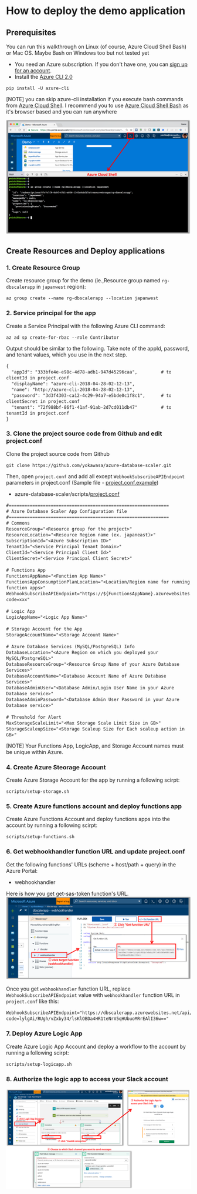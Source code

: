 # How to deploy the demo application

## Prerequisites
You can run this walkthrough on Linux (of course, Azure Cloud Shell Bash) or Mac OS. Maybe Bash on Windows too but not tested yet

- You need an Azure subscription. If you don't have one, you can [sign up for an account](https://azure.microsoft.com/).
- Install the [Azure CLI 2.0](https://docs.microsoft.com/en-us/cli/azure/install-azure-cli?view=azure-cli-latest)
```
pip install -U azure-cli
```
[NOTE] you can skip azure-cli installation if you execute bash commands from [Azure Cloud Shell](https://docs.microsoft.com/en-us/azure/cloud-shell/overview). I recommend you to use [Azure Cloud Shell Bash](https://docs.microsoft.com/en-us/azure/cloud-shell/overview) as it's browser based and you can run anywhere

![](../images/azure-cloud-shell-bash.png)


## Create Resources and Deploy applications

### 1. Create Resource Group
Create resource group for the demo (ie.,Resource group named `rg-dbscalerapp` in `japanwest` region):
```
az group create --name rg-dbscalerapp --location japanwest
```

### 2. Service principal for the app

Create a Service Principal with the following Azure CLI command:
```
az ad sp create-for-rbac --role Contributor
```
Output should be similar to the following. Take note of the appId, password, and tenant values, which you use in the next step.

```
{
  "appId": "333bfe4e-e98c-4d78-adb1-947d45296caa",         # to clientId in project.conf
  "displayName": "azure-cli-2018-04-28-02-12-13",
  "name": "http://azure-cli-2018-04-28-02-12-13",
  "password": "3d3f4303-ca12-4c29-94a7-e5bde0c1f8c1",      # to clientSecret in project.conf
  "tenant": "72f988bf-86f1-41af-91ab-2d7cd011db47"         # to tenantId in project.conf
}
```

### 3. Clone the project source code from Github and edit project.conf

Clone the project source code from Github
```
git clone https://github.com/yokawasa/azure-database-scaler.git
```

Then, open `project.conf` and add all except `WebhookSubscribeAPIEndpoint` parameters in project.conf (Sample file -  [project.conf.example](../scripts/project.conf.example))
- azure-database-scaler/scripts/[project.conf](../scripts/project.conf)
```
#=============================================================
# Azure Database Scaler App Configuration file
#=============================================================
# Commons
ResourceGroup="<Resource group for the project>"
ResourceLocation="<Resource Region name (ex. japaneast)>"
SubscriptionId="<Azure Subscription ID>"
TenantId="<Service Principal Tenant Domain>"
ClientId="<Service Principal Client Id>"
ClientSecret="<Service Principal Client Secret>"

# Functions App
FunctionsAppName="<Function App Name>"
FunctionsAppConsumptionPlanLocation="<Location/Region name for running function apps>"
WebhookSubscribeAPIEndpoint="https://${FunctionsAppName}.azurewebsites.net/api/webhookhandler?code=xxx"

# Logic App
LogicAppName="<Logic App Name>"

# Storage Account for the App
StorageAccountName="<Storage Account Name>"

# Azure Database Services (MySQL/PostgreSQL) Info
DatabaseLocation="<Azure Region on which you deployed your MySQL/PostgreSQL>"
DatabaseResourceGroup="<Resource Group Name of your Azure Database Services>"
DatabaseAccountName="<Database Account Name of Azure Database Services>"
DatabaseAdminUser="<Database Admin/Login User Name in your Azure Database service>"
DatabaseAdminPassword="<Database Admin User Password in your Azure Database service>"

# Threshold for Alert
MaxStorageScaleLimit="<Max Storage Scale Limit Size in GB>"
StorageScaleupSize="<Storage Scaleup Size for Each scaleup action in GB>"
```
[NOTE] Your Functions App, LogicApp, and Storage Account names must be unique within Azure.

### 4. Create Azure Steorage Account

Create Azure Storage Account for the app  by running a following scirpt:
```
scripts/setup-storage.sh
```

### 5. Create Azure functions account and deploy functions app
Create Azure Functions Account and deploy functions apps into the account by running a following scirpt:
```
scripts/setup-functions.sh
```

### 6. Get webhookhandler function URL and update project.conf

Get the following functions' URLs (scheme + host/path + query) in the Azure Portal:
- webhookhandler

Here is how you get get-sas-token function's URL.
![](../images/webhookhandler-url.png)

Once you get `webhookhandler` function URL, replace `WebhookSubscribeAPIEndpoint` value with `webhookhandler` function URL in `project.conf` like this:
```
WebhookSubscribeAPIEndpoint="https://dbscalerapp.azurewebsites.net/api/webhookhandler?code=lylgAi/RUgh/vZxby34/lsKlOBDa4HR1teNrV5qHUbuoMRrEAlI36w=="
```

### 7. Deploy Azure Logic App

Create Azure Logic App Account and deploy a workflow to the account by running a following scirpt:
```
scripts/setup-logicapp.sh
```

### 8. Authorize the logic app to access your Slack account

![](../images/slack-authorization-steps.png)
